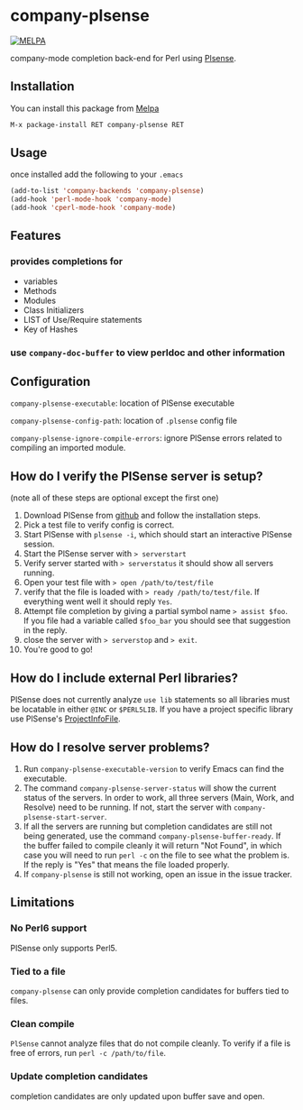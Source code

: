 # company-plsense
[![MELPA](https://melpa.org/packages/company-plsense-badge.svg)](https://melpa.org/#/company-plsense)

company-mode completion back-end for Perl using [Plsense](https://github.com/aki2o/plsense).

## Installation

You can install this package from [Melpa](http://melpa.milkbox.net/)
```lisp
M-x package-install RET company-plsense RET
```

## Usage
once installed add the following to your `.emacs`
```lisp
(add-to-list 'company-backends 'company-plsense)
(add-hook 'perl-mode-hook 'company-mode)
(add-hook 'cperl-mode-hook 'company-mode)
```

## Features

### provides completions for
- variables
- Methods
- Modules
- Class Initializers
- LIST of Use/Require statements
- Key of Hashes

### use `company-doc-buffer` to view perldoc and other information

## Configuration
`company-plsense-executable`: location of PlSense executable

`company-plsense-config-path`: location of `.plsense` config file

`company-plsense-ignore-compile-errors`: ignore PlSense errors related to compiling an imported module.

## How do I verify the PlSense server is setup?
(note all of these steps are optional except the first one)
1. Download PlSense from [github](https://github.com/aki2o/plsense) and follow the
   installation steps.
2. Pick a test file to verify config is correct.
3. Start PlSense with `plsense -i`, which should start an interactive PlSense session.
4. Start the PlSense server with `> serverstart`
5. Verify server started with `> serverstatus` it should show all servers running.
6. Open your test file with `> open /path/to/test/file`
7. verify that the file is loaded with `> ready /path/to/test/file`. If
   everything went well it should reply `Yes`.
8. Attempt file completion by giving a partial symbol name `> assist $foo`. If
   you file had a variable called `$foo_bar` you should see that suggestion in
   the reply.
9. close the server with `> serverstop` and `> exit`.
10. You're good to go!

## How do I include external Perl libraries?
PlSense does not currently analyze `use lib` statements so all libraries must
be locatable in either `@INC` or `$PERL5LIB`. If you have a project specific
library use PlSense's [ProjectInfoFile](https://github.com/aki2o/plsense/wiki/Library#projectmodule).

## How do I resolve server problems?
1. Run `company-plsense-executable-version` to verify Emacs can find the executable.
2. The command `company-plsense-server-status` will show the current status of
   the servers. In order to work, all three servers (Main, Work, and Resolve)
   need to be running. If not, start the server with
   `company-plsense-start-server`.
3. If all the servers are running but completion candidates are still not being
   generated, use the command `company-plsense-buffer-ready`. If the buffer
   failed to compile cleanly it will return "Not Found", in which case you will
   need to run `perl -c` on the file to see what the problem is. If the reply is
   "Yes" that means the file loaded properly.
4. If `company-plsense` is still not working, open an issue in the issue tracker.

## Limitations

### No Perl6 support
PlSense only supports Perl5.

### Tied to a file
`company-plsense` can only provide completion candidates for buffers tied to files.

### Clean compile
`PlSense` cannot analyze files that do not compile cleanly. To verify if a file is
free of errors, run `perl -c /path/to/file`.

### Update completion candidates
completion candidates are only updated upon buffer save and open.
